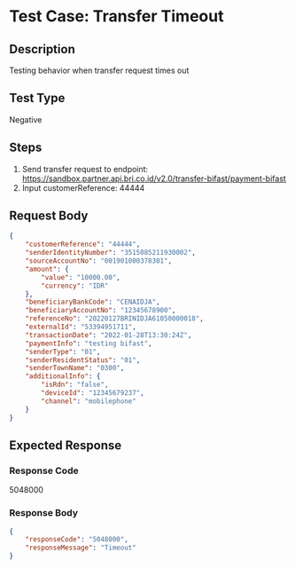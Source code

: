 # Test Case: Transfer Timeout

## Description
Testing behavior when transfer request times out

## Test Type
Negative

## Steps
1. Send transfer request to endpoint: https://sandbox.partner.api.bri.co.id/v2.0/transfer-bifast/payment-bifast
2. Input customerReference: 44444

## Request Body
```json
{
    "customerReference": "44444",
    "senderIdentityNumber": "3515085211930002",
    "sourceAccountNo": "001901000378301",
    "amount": {
        "value": "10000.00",
        "currency": "IDR"
    },
    "beneficiaryBankCode": "CENAIDJA",
    "beneficiaryAccountNo": "12345678900",
    "referenceNo": "20220127BRINIDJA61050000018",
    "externalId": "53394951711",
    "transactionDate": "2022-01-28T13:30:24Z",
    "paymentInfo": "testing bifast",
    "senderType": "01",
    "senderResidentStatus": "01",
    "senderTownName": "0300",
    "additionalInfo": {
        "isRdn": "false",
        "deviceId": "12345679237",
        "channel": "mobilephone"
    }
}
```

## Expected Response
### Response Code
5048000

### Response Body
```json
{
    "responseCode": "5048000",
    "responseMessage": "Timeout"
}
```
